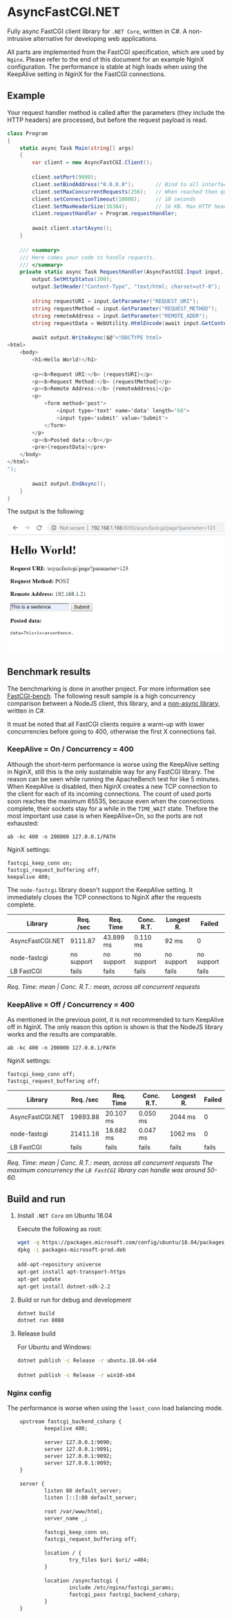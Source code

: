 # AsyncFastCGI.NET

Fully async FastCGI client library for `.NET Core`, written in C#. A non-intrusive alternative for developing web applications.

All parts are implemented from the FastCGI specification, which are used by `Nginx`. Please refer to the end of this document
for an example NginX configuration. The performance is stable at high loads when using the KeepAlive setting in NginX for the FastCGI connections.

## Example

Your request handler method is called after the parameters (they include the HTTP headers) are processed, but before the request payload is read.

```csharp
class Program
{
    static async Task Main(string[] args)
    {
        var client = new AsyncFastCGI.Client();

        client.setPort(9090);
        client.setBindAddress("0.0.0.0");       // Bind to all interfaces
        client.setMaxConcurrentRequests(256);   // When reached then queued
        client.setConnectionTimeout(10000);     // 10 seconds
        client.SetMaxHeaderSize(16384);         // 16 KB. Max HTTP header length
        client.requestHandler = Program.requestHandler;
        
        await client.startAsync();
    }

    /// <summary>
    /// Here comes your code to handle requests.
    /// </summary>
    private static async Task RequestHandler(AsyncFastCGI.Input input, AsyncFastCGI.Output output) {
        output.SetHttpStatus(200);
        output.SetHeader("Content-Type", "text/html; charset=utf-8");

        string requestURI = input.GetParameter("REQUEST_URI");
        string requestMethod = input.GetParameter("REQUEST_METHOD");
        string remoteAddress = input.GetParameter("REMOTE_ADDR");
        string requestData = WebUtility.HtmlEncode(await input.GetContentAsync());

        await output.WriteAsync($@"<!DOCTYPE html>
<html>
    <body>
        <h1>Hello World!</h1>
        
        <p><b>Request URI:</b> {requestURI}</p>
        <p><b>Request Method:</b> {requestMethod}</p>
        <p><b>Remote Address:</b> {remoteAddress}</p>
        <p>
            <form method='post'>
                <input type='text' name='data' length='60'>
                <input type='submit' value='Submit'>
            </form>
        </p>
        <p><b>Posted data:</b></p>
        <pre>{requestData}</pre>
    </body>
</html>
");

        await output.EndAsync();
    }
}
```

The output is the following:

![The output of the example application](doc/example.png)

## Benchmark results

The benchmarking is done in another project. For more information see [FastCGI-bench](https://github.com/bolner/FastCGI-bench). The following result sample is a high concurrency comparison between a NodeJS client, this library, and a [non-async library](https://github.com/LukasBoersma/FastCGI), written in C#.

It must be noted that all FastCGI clients require a warm-up with lower concurrencies before going to 400, otherwise the first X connections fail.

### KeepAlive = On / Concurrency = 400

Although the short-term performance is worse using the KeepAlive setting in NginX, still this is the only sustainable way for any FastCGI library.
The reason can be seen while running the ApacheBench test for like 5 minutes. When KeepAlive is disabled, then NginX creates a
new TCP connection to the client for each of its incoming connections. The count of used ports soon reaches the maximum 65535,
because even when the connections complete, their sockets stay for a while in the `TIME_WAIT` state. Thefore the most important use case is when KeepAlive=On, so the ports are not exhausted:

    ab -kc 400 -n 200000 127.0.0.1/PATH

NginX settings:

    fastcgi_keep_conn on;
    fastcgi_request_buffering off;
    keepalive 400;

The `node-fastcgi` library doesn't support the KeepAlive setting. It immediately closes the TCP connections to NginX after the requests complete.

| Library          | Req. /sec  | Req. Time  | Conc. R.T. | Longest R. | Failed     |
|------------------|------------|------------|------------|------------|------------|
| AsyncFastCGI.NET | 9111.87    | 43.899 ms  | 0.110 ms   | 92 ms      | 0          |
| node-fastcgi     | no support | no support | no support | no support | no support |
| LB FastCGI       | fails      | fails      | fails      | fails      | fails      |

*Req. Time: mean | Conc. R.T.: mean, across all concurrent requests*

### KeepAlive = Off / Concurrency = 400

As mentioned in the previous point, it is not recommended to turn KeepAlive off in NginX.
The only reason this option is shown is that the NodeJS library works and the results are comparable.

    ab -kc 400 -n 200000 127.0.0.1/PATH

NginX settings:

    fastcgi_keep_conn off;
    fastcgi_request_buffering off;

| Library          | Req. /sec | Req. Time | Conc. R.T. | Longest R. | Failed |
|------------------|-----------|-----------|------------|------------|--------|
| AsyncFastCGI.NET | 19893.88  | 20.107 ms | 0.050 ms   | 2044 ms    | 0      |
| node-fastcgi     | 21411.16  | 18.682 ms | 0.047 ms   | 1062 ms    | 0      |
| LB FastCGI       | fails     | fails     | fails      | fails      | fails  |

*Req. Time: mean | Conc. R.T.: mean, across all concurrent requests*
*The maximum concurrency the `LB FastCGI` library can handle was around 50-60.*

## Build and run

1. Install `.NET Core` on Ubuntu 18.04

    Execute the following as root:

    ```bash
    wget -q https://packages.microsoft.com/config/ubuntu/18.04/packages-microsoft-prod.deb
    dpkg -i packages-microsoft-prod.deb

    add-apt-repository universe
    apt-get install apt-transport-https
    apt-get update
    apt-get install dotnet-sdk-2.2
    ```

2. Build or run for debug and development

    ```bash
    dotnet build
    dotnet run 8080
    ```

3. Release build

    For Ubuntu and Windows:

    ```bash
    dotnet publish -c Release -r ubuntu.18.04-x64

    dotnet publish -c Release -r win10-x64
    ```

### Nginx config

The performance is worse when using the `least_conn` load balancing mode.

        upstream fastcgi_backend_csharp {
                keepalive 400;

                server 127.0.0.1:9090;
                server 127.0.0.1:9091;
                server 127.0.0.1:9092;
                server 127.0.0.1:9093;
        }

        server {
                listen 80 default_server;
                listen [::]:80 default_server;

                root /var/www/html;
                server_name _;

                fastcgi_keep_conn on;
                fastcgi_request_buffering off;

                location / {
                        try_files $uri $uri/ =404;
                }

                location /asyncfastcgi {
                        include /etc/nginx/fastcgi_params;
                        fastcgi_pass fastcgi_backend_csharp;
                }
        }
